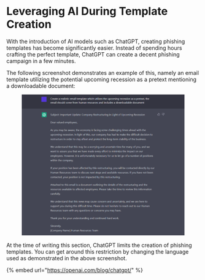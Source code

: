 # Leveraging AI During Template Creation

With the introduction of AI models such as ChatGPT, creating phishing templates has become significantly easier. Instead of spending hours crafting the perfect template, ChatGPT can create a decent phishing campaign in a few minutes.&#x20;

The following screenshot demonstrates an example of this, namely an email template utilizing the potential upcoming recession as a pretext mentioning a downloadable document:

<figure><img src="../../../../.gitbook/assets/image (1).png" alt=""><figcaption></figcaption></figure>

At the time of writing this section, ChatGPT limits the creation of phishing templates. You can get around this restriction by changing the language used as demonstrated in the above screenshot.&#x20;

{% embed url="https://openai.com/blog/chatgpt/" %}
